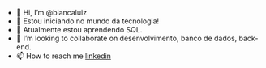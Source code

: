 - 👋 Hi, I’m @biancaluiz
- 👀 Estou iniciando no mundo da tecnologia!
- 🌱 Atualmente estou aprendendo SQL.
- 💞️ I’m looking to collaborate on desenvolvimento, banco de dados, back-end.
- 📫 How to reach me [linkedin](https://linkedin.com/in/bianca-pereira-luiz-55764915a)

<!---
biancaluiz/biancaluiz is a ✨ special ✨ repository because its `README.md` (this file) appears on your GitHub profile.
You can click the Preview link to take a look at your changes.
--->
